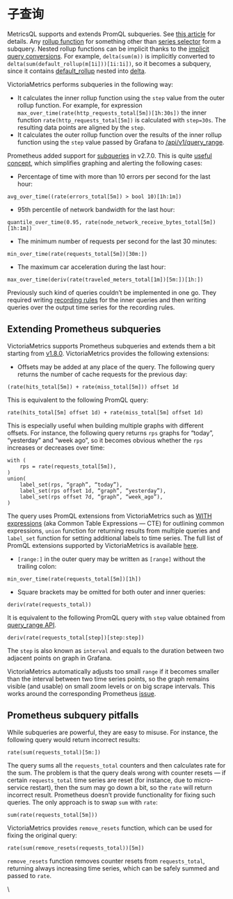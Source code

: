 # 子查询

MetricsQL supports and extends PromQL subqueries. See [this article](https://valyala.medium.com/prometheus-subqueries-in-victoriametrics-9b1492b720b3) for details. Any [rollup function](https://docs.victoriametrics.com/MetricsQL.html#rollup-functions) for something other than [series selector](https://docs.victoriametrics.com/keyConcepts.html#filtering) form a subquery. Nested rollup functions can be implicit thanks to the [implicit query conversions](https://docs.victoriametrics.com/MetricsQL.html#implicit-query-conversions). For example, `delta(sum(m))` is implicitly converted to `delta(sum(default_rollup(m[1i]))[1i:1i])`, so it becomes a subquery, since it contains [default\_rollup](https://docs.victoriametrics.com/MetricsQL.html#default\_rollup) nested into [delta](https://docs.victoriametrics.com/MetricsQL.html#delta).

VictoriaMetrics performs subqueries in the following way:

* It calculates the inner rollup function using the `step` value from the outer rollup function. For example, for expression `max_over_time(rate(http_requests_total[5m])[1h:30s])` the inner function `rate(http_requests_total[5m])` is calculated with `step=30s`. The resulting data points are aligned by the `step`.
* It calculates the outer rollup function over the results of the inner rollup function using the `step` value passed by Grafana to [/api/v1/query\_range](https://docs.victoriametrics.com/keyConcepts.html#range-query).

Prometheus added support for [subqueries](https://prometheus.io/blog/2019/01/28/subquery-support/) in v2.7.0. This is quite [useful concept](https://www.robustperception.io/how-much-of-the-time-is-my-network-usage-over-a-certain-amount), which simplifies graphing and alerting the following cases:

* Percentage of time with more than 10 errors per second for the last hour:

`avg_over_time((rate(errors_total[5m]) > bool 10)[1h:1m])`

* 95th percentile of network bandwidth for the last hour:

`quantile_over_time(0.95, rate(node_network_receive_bytes_total[5m])[1h:1m])`

* The minimum number of requests per second for the last 30 minutes:

`min_over_time(rate(requests_total[5m])[30m:])`

* The maximum car acceleration during the last hour:

`max_over_time(deriv(rate(traveled_meters_total[1m])[5m:])[1h:])`

Previously such kind of queries couldn’t be implemented in one go. They required writing [recording rules](https://prometheus.io/docs/prometheus/latest/configuration/recording\_rules/) for the inner queries and then writing queries over the output time series for the recording rules.

## Extending Prometheus subqueries <a href="#3834" id="3834"></a>

VictoriaMetrics supports Prometheus subqueries and extends them a bit starting from [v1.8.0](https://github.com/VictoriaMetrics/VictoriaMetrics/releases). VictoriaMetrics provides the following extensions:

* Offsets may be added at any place of the query. The following query returns the number of cache requests for the previous day:

`(rate(hits_total[5m]) + rate(miss_total[5m])) offset 1d`

This is equivalent to the following PromQL query:

`rate(hits_total[5m] offset 1d) + rate(miss_total[5m] offset 1d)`

This is especially useful when building multiple graphs with different offsets. For instance, the following query returns `rps` graphs for “today”, “yesterday” and “week ago”, so it becomes obvious whether the `rps` increases or decreases over time:

```
with (
    rps = rate(requests_total[5m]),
)
union(
    label_set(rps, “graph”, “today”),
    label_set(rps offset 1d, “graph”, “yesterday”),
    label_set(rps offset 7d, “graph”, “week_ago”),
)
```

The query uses PromQL extensions from VictoriaMetrics such as [WITH expressions](https://victoriametrics.com/promql/expand-with-exprs) (aka Common Table Expressions — CTE) for outlining common expressions, `union` function for returning results from multiple queries and `label_set` function for setting additional labels to time series. The full list of PromQL extensions supported by VictoriaMetrics is available [here](https://github.com/VictoriaMetrics/VictoriaMetrics/wiki/ExtendedPromQL).

* `[range:]` in the outer query may be written as `[range]` without the trailing colon:

`min_over_time(rate(requests_total[5m])[1h])`

* Square brackets may be omitted for both outer and inner queries:

`deriv(rate(requests_total))`

It is equivalent to the following PromQL query with `step` value obtained from [query\_range API](https://prometheus.io/docs/prometheus/latest/querying/api/#range-queries).

`deriv(rate(requests_total[step])[step:step])`

The `step` is also known as `interval` and equals to the duration between two adjacent points on graph in Grafana.

VictoriaMetrics automatically adjusts too small `range` if it becomes smaller than the interval between two time series points, so the graph remains visible (and usable) on small zoom levels or on big scrape intervals. This works around the corresponding Prometheus [issue](https://github.com/prometheus/prometheus/issues/3806).

## Prometheus subquery pitfalls <a href="#c9db" id="c9db"></a>

While subqueries are powerful, they are easy to misuse. For instance, the following query would return incorrect results:

`rate(sum(requests_total)[5m:])`

The query sums all the `requests_total` counters and then calculates rate for the sum. The problem is that the query deals wrong with counter resets — if certain `requests_total` time series are reset (for instance, due to micro-service restart), then the sum may go down a bit, so the `rate` will return incorrect result. Prometheus doesn’t provide functionality for fixing such queries. The only approach is to swap `sum` with `rate`:

`sum(rate(requests_total[5m]))`

VictoriaMetrics provides `remove_resets` function, which can be used for fixing the original query:

`rate(sum(remove_resets(requests_total))[5m])`

`remove_resets` function removes counter resets from `requests_total`, returning always increasing time series, which can be safely summed and passed to `rate`.

\
